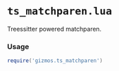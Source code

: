 # `ts_matchparen.lua`

Treessitter powered matchparen.

### Usage

```lua
require('gizmos.ts_matchparen')
```
